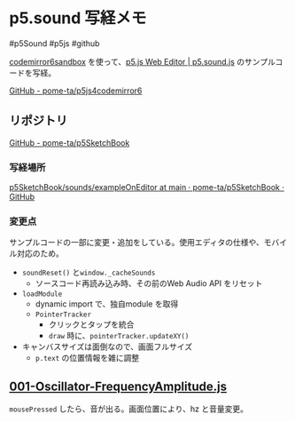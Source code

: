 # p5.sound 写経メモ
#p5Sound #p5js #github 


[codemirror6sandbox](https://pome-ta.github.io/p5js4codemirror6/) を使って、[p5.js Web Editor | p5.sound.js](https://editor.p5js.org/thomasjohnmartinez/collections/Dp0zGclVL) のサンプルコードを写経。

[GitHub - pome-ta/p5js4codemirror6](https://github.com/pome-ta/p5js4codemirror6)

## リポジトリ

[GitHub - pome-ta/p5SketchBook](https://github.com/pome-ta/p5SketchBook)

### 写経場所

[p5SketchBook/sounds/exampleOnEditor at main · pome-ta/p5SketchBook · GitHub](https://github.com/pome-ta/p5SketchBook/tree/main/sounds/exampleOnEditor)

### 変更点

サンプルコードの一部に変更・追加をしている。使用エディタの仕様や、モバイル対応のため。

- `soundReset()` と`window._cacheSounds`
    - ソースコード再読み込み時、その前のWeb Audio API をリセット
- `loadModule`
    - dynamic import で、独自module を取得
    - `PointerTracker`
        - クリックとタップを統合
        - `draw` 時に、`pointerTracker.updateXY()`
- キャンバスサイズは面倒なので、画面フルサイズ
    - `p.text` の位置情報を雑に調整


## [001-Oscillator-FrequencyAmplitude.js](https://github.com/pome-ta/p5SketchBook/blob/main/sounds/exampleOnEditor/001-Oscillator-FrequencyAmplitude.js)

`mousePressed` したら、音が出る。画面位置により、hz と音量変更。
